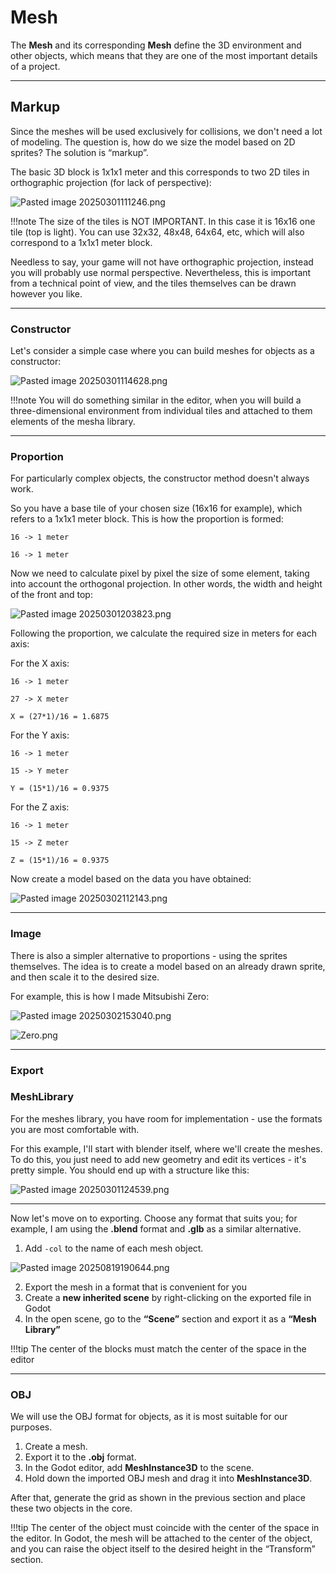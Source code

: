 # Mesh

The **Mesh** and its corresponding **Mesh** define the 3D environment and other objects, which means that they are one of the most important details of a project.

---
## Markup

Since the meshes will be used exclusively for collisions, we don't need a lot of modeling. The question is, how do we size the model based on 2D sprites? The solution is “markup”.

The basic 3D block is 1x1x1 meter and this corresponds to two 2D tiles in orthographic projection (for lack of perspective):

![Pasted image 20250301111246.png](../assets/images/pasted-images/Pasted%20image%2020250301111246.png)

!!!note
	The size of the tiles is NOT IMPORTANT. In this case it is 16x16 one tile (top is light). You can use 32x32, 48x48, 64x64, etc, which will also correspond to a 1x1x1 meter block.

Needless to say, your game will not have orthographic projection, instead you will probably use normal perspective. Nevertheless, this is important from a technical point of view, and the tiles themselves can be drawn however you like.

---
### Constructor

Let's consider a simple case where you can build meshes for objects as a constructor:

![Pasted image 20250301114628.png](../assets/images/pasted-images/Pasted%20image%2020250301114628.png)

!!!note
	You will do something similar in the editor, when you will build a three-dimensional environment from individual tiles and attached to them elements of the mesha library.

---
### Proportion

For particularly complex objects, the constructor method doesn't always work.

So you have a base tile of your chosen size (16x16 for example), which refers to a 1x1x1 meter block. This is how the proportion is formed:

```
16 -> 1 meter

16 -> 1 meter
```

Now we need to calculate pixel by pixel the size of some element, taking into account the orthogonal projection. In other words, the width and height of the front and top:

![Pasted image 20250301203823.png](../assets/images/pasted-images/Pasted%20image%2020250301203823.png)

Following the proportion, we calculate the required size in meters for each axis:

For the X axis:

```
16 -> 1 meter

27 -> X meter

X = (27*1)/16 = 1.6875
```

For the Y axis:

```
16 -> 1 meter

15 -> Y meter

Y = (15*1)/16 = 0.9375
```

For the Z axis:

```
16 -> 1 meter

15 -> Z meter

Z = (15*1)/16 = 0.9375
```

Now create a model based on the data you have obtained:

![Pasted image 20250302112143.png](../assets/images/pasted-images/Pasted%20image%2020250302112143.png)

---
### Image

There is also a simpler alternative to proportions - using the sprites themselves.
The idea is to create a model based on an already drawn sprite, and then scale it to the desired size.

For example, this is how I made Mitsubishi Zero:

![Pasted image 20250302153040.png](../assets/images/pasted-images/Pasted%20image%2020250302153040.png)

![Zero.png](../assets/images/Zero.png)

---
### Export
### MeshLibrary

For the meshes library, you have room for implementation - use the formats you are most comfortable with.

For this example, I'll start with blender itself, where we'll create the meshes. To do this, you just need to add new geometry and edit its vertices - it's pretty simple. You should end up with a structure like this:

![Pasted image 20250301124539.png](../assets/images/pasted-images/Pasted%20image%2020250301124539.png)

---

Now let's move on to exporting. Choose any format that suits you; for example, I am using the **.blend** format and **.glb** as a similar alternative.

1. Add `-col` to the name of each mesh object.

![Pasted image 20250819190644.png](../assets/images/pasted-images/Pasted%20image%2020250819190644.png)

2. Export the mesh in a format that is convenient for you
3. Create a **new inherited scene** by right-clicking on the exported file in Godot
4. In the open scene, go to the **“Scene”** section and export it as a **“Mesh Library”**

!!!tip
	The center of the blocks must match the center of the space in the editor

---
### OBJ

We will use the OBJ format for objects, as it is most suitable for our purposes.

1. Create a mesh.
2. Export it to the **.obj** format.
3. In the Godot editor, add **MeshInstance3D** to the scene.
4. Hold down the imported OBJ mesh and drag it into **MeshInstance3D**.

After that, generate the grid as shown in the previous section and place these two objects in the core.

!!!tip
	The center of the object must coincide with the center of the space in the editor. In Godot, the mesh will be attached to the center of the object, and you can raise the object itself to the desired height in the “Transform” section.